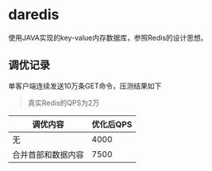 # daredis
使用JAVA实现的key-value内存数据库，参照Redis的设计思想。

## 调优记录
单客户端连续发送10万条GET命令，压测结果如下
> 真实Redis的QPS为2万

调优内容 | 优化后QPS
---|---
无 | 4000 
合并首部和数据内容 | 7500
